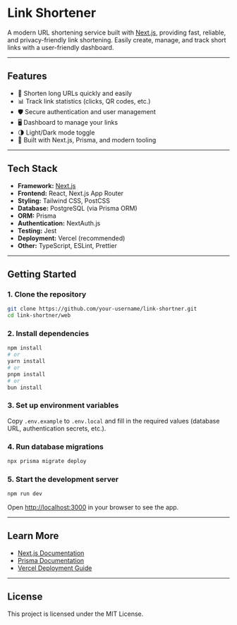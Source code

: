 # Link Shortener

A modern URL shortening service built with [Next.js](https://nextjs.org), providing fast, reliable, and privacy-friendly link shortening. Easily create, manage, and track short links with a user-friendly dashboard.

---

## Features

- 🔗 Shorten long URLs quickly and easily
- 📊 Track link statistics (clicks, QR codes, etc.)
- 🛡️ Secure authentication and user management
- 🖥️ Dashboard to manage your links
- 🌗 Light/Dark mode toggle
- 🧩 Built with Next.js, Prisma, and modern tooling

---

## Tech Stack

- **Framework:** [Next.js](https://nextjs.org/)
- **Frontend:** React, Next.js App Router
- **Styling:** Tailwind CSS, PostCSS
- **Database:** PostgreSQL (via Prisma ORM)
- **ORM:** Prisma
- **Authentication:** NextAuth.js
- **Testing:** Jest
- **Deployment:** Vercel (recommended)
- **Other:** TypeScript, ESLint, Prettier

---

## Getting Started

### 1. Clone the repository

```bash
git clone https://github.com/your-username/link-shortner.git
cd link-shortner/web
```

### 2. Install dependencies

```bash
npm install
# or
yarn install
# or
pnpm install
# or
bun install
```

### 3. Set up environment variables

Copy `.env.example` to `.env.local` and fill in the required values (database URL, authentication secrets, etc.).

### 4. Run database migrations

```bash
npx prisma migrate deploy
```

### 5. Start the development server

```bash
npm run dev
```

Open [http://localhost:3000](http://localhost:3000) in your browser to see the app.

---

## Learn More

- [Next.js Documentation](https://nextjs.org/docs)
- [Prisma Documentation](https://www.prisma.io/docs)
- [Vercel Deployment Guide](https://vercel.com/docs)

---

## License

This project is licensed under the MIT License.
